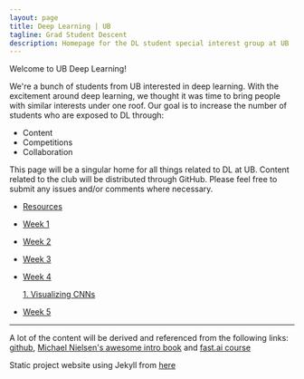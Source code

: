```yaml
---
layout: page
title: Deep Learning | UB
tagline: Grad Student Descent
description: Homepage for the DL student special interest group at UB
---
```


Welcome to UB Deep Learning! 

We're a bunch of students from UB interested in deep learning. With the excitement around deep learning, we thought it was time to bring people with similar interests under one roof. Our goal is to increase the number of students who are exposed to DL through:
- Content
- Competitions
- Collaboration

This page will be a singular home for all things related to DL at UB. Content related to the club will be distributed through GitHub. Please feel free to submit any issues and/or comments where necessary. 

- [Resources](pages/resources.html)


- [Week 1](pages/w1.html)
- [Week 2](pages/w2.html)
- [Week 3](http://salahm.com/Talks)
- [Week 4](pages/w4.html)
    
  [1. Visualizing CNNs](pages/cnn-viz.html)<br/>
  <!-- [2. CNNs on audio input](https://github.com) -->
- [Week 5]()

---
A lot of the content will be derived and referenced from the following links:
[github](https://github.com/jsaurabh/dl-ub/tree/master),
[Michael Nielsen's awesome intro book](http://neuralnetworksanddeeplearning.com/)
and [fast.ai course](https://course.fast.ai)

Static project website using Jekyll from [here](https://github.com/kbroman/simple_site)
